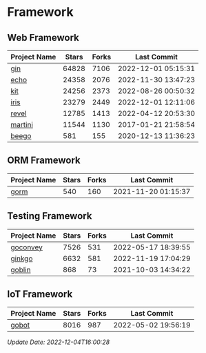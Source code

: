# Framework

## Web Framework
| Project Name | Stars | Forks | Last Commit |
| ------------ | ----- | ----- | ----------- |
| [gin](https://github.com/gin-gonic/gin) | 64828 | 7106 | 2022-12-01 05:15:31 |
| [echo](https://github.com/labstack/echo) | 24358 | 2076 | 2022-11-30 13:47:23 |
| [kit](https://github.com/go-kit/kit) | 24256 | 2373 | 2022-08-26 00:50:32 |
| [iris](https://github.com/kataras/iris) | 23279 | 2449 | 2022-12-01 12:11:06 |
| [revel](https://github.com/revel/revel) | 12785 | 1413 | 2022-04-12 20:53:30 |
| [martini](https://github.com/go-martini/martini) | 11544 | 1130 | 2017-01-21 21:58:54 |
| [beego](https://github.com/astaxie/beego) | 581 | 155 | 2020-12-13 11:36:23 |

## ORM Framework
| Project Name | Stars | Forks | Last Commit |
| ------------ | ----- | ----- | ----------- |
| [gorm](https://github.com/jinzhu/gorm) | 540 | 160 | 2021-11-20 01:15:37 |

## Testing Framework
| Project Name | Stars | Forks | Last Commit |
| ------------ | ----- | ----- | ----------- |
| [goconvey](https://github.com/smartystreets/goconvey) | 7526 | 531 | 2022-05-17 18:39:55 |
| [ginkgo](https://github.com/onsi/ginkgo) | 6632 | 581 | 2022-11-19 17:04:29 |
| [goblin](https://github.com/franela/goblin) | 868 | 73 | 2021-10-03 14:34:22 |

## IoT Framework
| Project Name | Stars | Forks | Last Commit |
| ------------ | ----- | ----- | ----------- |
| [gobot](https://github.com/hybridgroup/gobot) | 8016 | 987 | 2022-05-02 19:56:19 |

*Update Date: 2022-12-04T16:00:28*